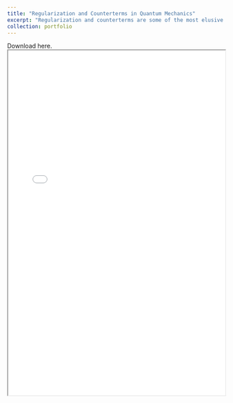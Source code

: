 ```yaml
---
title: "Regularization and Counterterms in Quantum Mechanics"
excerpt: "Regularization and counterterms are some of the most elusive aspects of QFT, but they already show up in the QM path integral and much can be gained from studying them there. In particular, one-dimensional (1D) QM can be viewed as 1D scalar QFT and so in that case the lessons carry over directly. In this note we compute the 1D QM partition function in several different ways, in the process gaining insight into regularization and counterterms."
collection: portfolio
---
```

Download here. <iframe width="100%" height="800" src='/files/Reg-and-CT-in-QM.pdf'>

